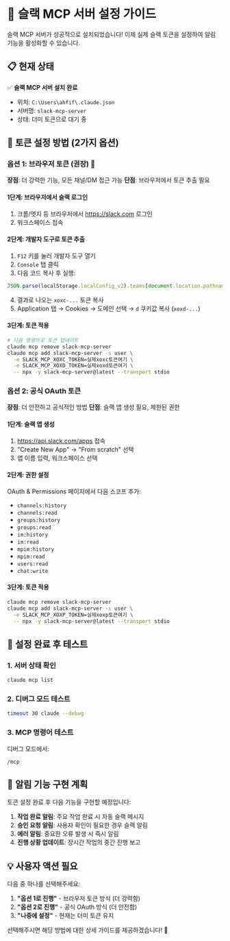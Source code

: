 # 🚀 슬랙 MCP 서버 설정 가이드

슬랙 MCP 서버가 성공적으로 설치되었습니다! 이제 실제 슬랙 토큰을 설정하여 알림 기능을 활성화할 수 있습니다.

## 📋 현재 상태

✅ **슬랙 MCP 서버 설치 완료**
- 위치: `C:\Users\ahfif\.claude.json`
- 서버명: `slack-mcp-server`
- 상태: 더미 토큰으로 대기 중

## 🔑 토큰 설정 방법 (2가지 옵션)

### 옵션 1: 브라우저 토큰 (권장) 🌟

**장점**: 더 강력한 기능, 모든 채널/DM 접근 가능
**단점**: 브라우저에서 토큰 추출 필요

#### 1단계: 브라우저에서 슬랙 로그인
1. 크롬/엣지 등 브라우저에서 https://slack.com 로그인
2. 워크스페이스 접속

#### 2단계: 개발자 도구로 토큰 추출
1. `F12` 키를 눌러 개발자 도구 열기
2. `Console` 탭 클릭
3. 다음 코드 복사 후 실행:

```javascript
JSON.parse(localStorage.localConfig_v2).teams[document.location.pathname.match(/^\/client\/([A-Z0-9]+)/)[1]].token
```

4. 결과로 나오는 `xoxc-...` 토큰 복사
5. Application 탭 → Cookies → 도메인 선택 → `d` 쿠키값 복사 (`xoxd-...`)

#### 3단계: 토큰 적용
```bash
# 다음 명령어로 토큰 업데이트
claude mcp remove slack-mcp-server
claude mcp add slack-mcp-server -s user \
  -e SLACK_MCP_XOXC_TOKEN=실제xoxc토큰여기 \
  -e SLACK_MCP_XOXD_TOKEN=실제xoxd토큰여기 \
  -- npx -y slack-mcp-server@latest --transport stdio
```

### 옵션 2: 공식 OAuth 토큰

**장점**: 더 안전하고 공식적인 방법
**단점**: 슬랙 앱 생성 필요, 제한된 권한

#### 1단계: 슬랙 앱 생성
1. https://api.slack.com/apps 접속
2. "Create New App" → "From scratch" 선택
3. 앱 이름 입력, 워크스페이스 선택

#### 2단계: 권한 설정
OAuth & Permissions 페이지에서 다음 스코프 추가:
- `channels:history`
- `channels:read`
- `groups:history`
- `groups:read`
- `im:history`
- `im:read`
- `mpim:history`
- `mpim:read`
- `users:read`
- `chat:write`

#### 3단계: 토큰 적용
```bash
claude mcp remove slack-mcp-server
claude mcp add slack-mcp-server -s user \
  -e SLACK_MCP_XOXP_TOKEN=실제xoxp토큰여기 \
  -- npx -y slack-mcp-server@latest --transport stdio
```

## 🔧 설정 완료 후 테스트

### 1. 서버 상태 확인
```bash
claude mcp list
```

### 2. 디버그 모드 테스트
```bash
timeout 30 claude --debug
```

### 3. MCP 명령어 테스트
디버그 모드에서:
```
/mcp
```

## 🚨 알림 기능 구현 계획

토큰 설정 완료 후 다음 기능을 구현할 예정입니다:

1. **작업 완료 알림**: 주요 작업 완료 시 자동 슬랙 메시지
2. **승인 요청 알림**: 사용자 확인이 필요한 경우 슬랙 알림
3. **에러 알림**: 중요한 오류 발생 시 즉시 알림
4. **진행 상황 업데이트**: 장시간 작업의 중간 진행 보고

## 💡 사용자 액션 필요

다음 중 하나를 선택해주세요:

1. **"옵션 1로 진행"** - 브라우저 토큰 방식 (더 강력함)
2. **"옵션 2로 진행"** - 공식 OAuth 방식 (더 안전함)
3. **"나중에 설정"** - 현재는 더미 토큰 유지

선택해주시면 해당 방법에 대한 상세 가이드를 제공하겠습니다! 🎯
